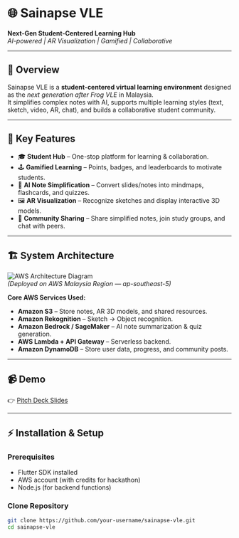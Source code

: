 # 🌐 Sainapse VLE  
**Next-Gen Student-Centered Learning Hub**  
*AI-powered | AR Visualization | Gamified | Collaborative*

---

## 📖 Overview  
Sainapse VLE is a **student-centered virtual learning environment** designed as the *next generation after Frog VLE* in Malaysia.  
It simplifies complex notes with AI, supports multiple learning styles (text, sketch, video, AR, chat), and builds a collaborative student community.  

---

## 🚀 Key Features  
- 🎓 **Student Hub** – One-stop platform for learning & collaboration.  
- 🕹 **Gamified Learning** – Points, badges, and leaderboards to motivate students.  
- 🤖 **AI Note Simplification** – Convert slides/notes into mindmaps, flashcards, and quizzes.  
- 🖼 **AR Visualization** – Recognize sketches and display interactive 3D models.  
- 💬 **Community Sharing** – Share simplified notes, join study groups, and chat with peers.  

---

## 🏗 System Architecture  
![AWS Architecture Diagram](docs/architecture.png)  
*(Deployed on AWS Malaysia Region — ap-southeast-5)*  

**Core AWS Services Used:**  
- **Amazon S3** – Store notes, AR 3D models, and shared resources.  
- **Amazon Rekognition** – Sketch → Object recognition.  
- **Amazon Bedrock / SageMaker** – AI note summarization & quiz generation.  
- **AWS Lambda + API Gateway** – Serverless backend.  
- **Amazon DynamoDB** – Store user data, progress, and community posts.  

---

## 📹 Demo  
👉 [Pitch Deck Slides](#https://www.canva.com/design/DAGzfDzbfns/-E_23aWsxkRdjrHx0lWJhQ/edit?utm_content=DAGzfDzbfns&utm_campaign=designshare&utm_medium=link2&utm_source=sharebutton) 

---

## ⚡ Installation & Setup  

### Prerequisites  
- Flutter SDK installed  
- AWS account (with credits for hackathon)  
- Node.js (for backend functions)  

### Clone Repository  
```bash
git clone https://github.com/your-username/sainapse-vle.git
cd sainapse-vle

